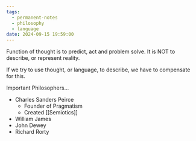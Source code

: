 ```yaml
---
tags:
  - permanent-notes
  - philosophy 
  - language 
date: 2024-09-15 19:59:00
---
```


Function of thought is to predict, act and problem solve.
It is NOT to describe, or represent reality. 

If we try to use thought, or language, to describe, we have to compensate for this.

Important Philosophers...

- Charles Sanders Peirce
	- Founder of Pragmatism
	- Created [[Semiotics]]
- William James
- John Dewey
- Richard Rorty